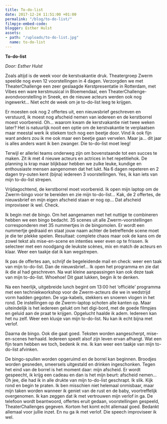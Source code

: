 ```yaml
---
title: To-do-list
date: 2017-12-24 11:51:00 +01:00
permalink: "/blog/to-do-list/"
filmpje-embed-code: 
blogger: Esther Hulst
assets:
- path: "/uploads/to-do-list.jpg"
  name: to-do-list
---
```


**To-do-list**

*Door: Esther Hulst*

Zoals altijd is de week voor de kerstvakantie druk. Theatergroep Zwerm speelde nog even 12 voorstellingen in 4 dagen. Verzorgden we met TheaterChallenge een zeer geslaagde Kerstpresentatie in Rotterdam, met Vibes een ware kerstmusical in Bloemendaal, een TheaterChallenge-avondvoorstelling in Sneek, en de nieuwe acteurs werden ook nog ingewerkt… Niet echt de week om je to-do-list leeg te krijgen.

Er moesten ook nog 2 offertes uit, een nieuwsbrief geschreven en verstuurd, ik moest nog afscheid nemen van iedereen en de kerstborrel moest voorbereid. Oh… waarom kwam de kerstvakantie niet twee weken later?  Het is natuurlijk nooit een optie om de kerstvakantie te verplaatsen maar meestal werk ik stiekem toch nog een beetje door. Vind ik ook fijn want anders zou ik me ook maar een beetje gaan vervelen. Maar ja… dit jaar is alles anders want ik ben zwanger. Die to-do-list moet leeg!

Terwijl er allerlei teams onderweg zijn om bovenstaande tot een succes te maken. Zit ik met 4 nieuwe acteurs en actrices in het repetitiehok. De planning is krap maar blijkbaar hebben we zulke leuke, kundige en enthousiaste mensen aangenomen dat het lukt. Na 6 dagen repeteren en 2 dagen try-outen kent (bijna) iedereen 3 voorstellingen. Yes, ik kan iets van mijn to-do-list strepen. 

Vrijdagochtend, de kerstborrel moet voorbereid. Ik open mijn laptop om de Zwerm-bingo voor te bereiden en zie mijn to-do-list… Kak, de 2 offertes, de nieuwsbrief en mijn eigen afscheid staan er nog op… Dat afscheid improviseer ik wel. Check. 

Ik begin met de bingo. Om het aangenamen met het nuttige te combineren hebben we een bingo bedacht. 35 scenes uit alle Zwerm-voorstellingen corresponderen met 35 nummertjes in de bingomolen. Er wordt een nummertje gedraaid en staat jouw naam achter de betreffende scene moet je die ter plekke spelen. Resultaat: complete chaos maar ook de kans om de zowel tekst als mise-en-scene en intenties weer even op te frissen. Ik selecteer met een noodgang de leukste scènes, mix en match de acteurs en klaar. Weer een taakje dat ik kan wegstrepen. 

Ik pas de offertes aan, schrijf de begeleidende mail en check: weer een taak van mijn to-do-list. Dan de nieuwsbrief… Ik open het programma en zie dat ik die al had geschreven. Na wat kleine aanpassingen kan ook deze taak van mijn to-do-list. Whoehoe! Dit gaat lukken, begin ik te denken.

Na een heerlijk, uitgebreide lunch begint om 13:00 het ‘officiële’ programma met een techniekworkshop voor de Zwerm-acteurs die we in wedstrijd vorm hadden gegoten. De vga-kabels, stekkers en snoeren vlogen in het rond. De instellingen op de Zwerm-laptop schoten alle kanten op. Maar uiteindelijk is het iedereen gelukt om het digi-bord, met de goede filmpjes en geluid aan de praat te krijgen. Opgelucht haalde ik adem. Iedereen kan het nu zelf. Weer een klusje van mijn to-do-list. Nu kan ik echt bijna met verlof.

Daarna de bingo. Ook die gaat goed. Teksten worden aangescherpt, mise-en-scenes herhaald. Iedereen speelt alsof zijn leven ervan afhangt. Wat een fijn team hebben we toch, bedenk ik me. Ik kan weer een taakje van mijn to-do-list afvinken. 

De bingo-spullen worden opgeruimd en de borrel kan beginnen. Broodjes worden gesneden, smeersels uitgestald en drinken ingeschonken. Tegen het eind van de borrel is het moment daar: mijn afscheid. Er wordt gespeecht, ik krijg een cadeau en dan is het mijn beurt: afscheid nemen… Oh jee, die had ik in alle drukte van mijn to-do-list geschrapt. Ik slik. Kijk rond en begin te praten. Ik ben misschien niet helemaal onmisbaar, maar mijn taken worden wanneer ik geniet van de rust en de baby, voortreffelijk overgenomen. Ik kan zeggen dat ik met vertrouwen mijn verlof in ga. De telefoon wordt beantwoord, offertes eruit gedaan, voorstellingen gespeeld, TheaterChallenges gegeven. Kortom het komt echt allemaal goed. Bedankt allemaal voor jullie inzet. En nu ga ik met verlof. Die speech improviseer ik wel.

